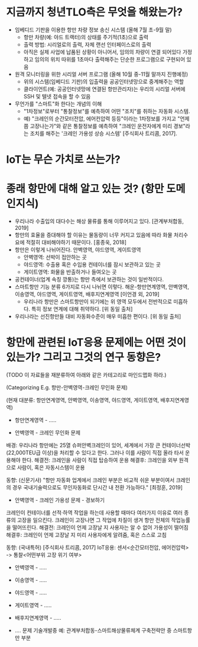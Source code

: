 # 지금까지 청년TLO측은 무엇을 해왔는가?

* 임베디드 기판을 이용한 항만 차량 정보 송신 시스템 (올해 7월 초-9월 말)
  * 항만 차량(예: 야드 트랙터)의 상태를 주기적(1초)으로 출력
  * 출력 방법: 시리얼로의 출력, 자체 랜선 인터페이스로의 출력
  * 아직은 실제 사업에 납품된 상황이 아니어서, 임의의 차량이 연결 되어있다 가정하고 임의의 위치 따위를 1초마다 출력해주는 단순한 프로그램으로 구현되어 있음
* 원격 모니터링을 위한 시리얼 서버 프로그램 (올해 10월 중-11월 말까지 진행예정)
  * 위의 시스템(임베디드 기판)의 입출력을 공공인터넷망으로 중계해주는 역할
  * 클라이언트(예: 공공인터넷망에 연결된 항만관리자)는 우리의 시리얼 서버에 SSH 및 텔넷 접속을 할 수 있음
* 무언가를 "스마트"화 한다는 개념의 이해
  * "1차정보"로부터 "통찰정보"를 예측하여 어떤 "조치"를 취하는 자동화 시스템.
  * 예) "크레인의 순간모터전압, 에어컨압력 등등"이라는 1차정보를 가지고 "언제쯤 고장나는가"와 같은 통찰정보를 예측하여 "크레인 운전자에게 미리 경보"라는 조치를 해주는 '크레인 가용성 상승 시스템' [주식회사 트리콤, 2017].

# IoT는 무슨 가치로 쓰는가?



# 종래 항만에 대해 알고 있는 것? (항만 도메인지식)

* 우리나라 수출입의 대다수는 해상 물류를 통해 이루어지고 있다. [관계부처합동, 2019]
* 항만의 효율을 증대해야 할 이유는 물동량이 너무 커지고 있음에 따라 화물 처리수요에 적절히 대비해야하기 때문이다. [홍종욱, 2018]
* 항만은 이렇게 나뉘어진다. 안벽영역, 야드영역, 게이트영역
  * 안벽영역: 선박이 접안하는 곳
  * 야드영역: 수출용 혹은 수입용 컨테이너를 잠시 보관하고 있는 곳
  * 게이트영역: 화물을 반출하거나 들여오는 곳
* 공컨테이너(업계 속칭 깡통)는 항만 측에서 보관하는 것이 일반적이다.
* 스마트항만 기능 분류 6가지로 다시 나뉘면 이렇다. 해운-항만연계영역, 안벽영역, 이송영역, 야드영역, 게이트영역, 배후지연계영역 [이언경 외, 2019]
  * 우리나라 항만은 스마트항만이 되기에는 위 영역 모두에서 전반적으로 미흡하다. 특히 정보 연계에 대해 취약하다. [위 동일 출처]
* 우리나라는 선진항만들 대비 자동화수준이 매우 미흡한 편이다. [위 동일 출처]


# 항만에 관련된 IoT응용 문제에는 어떤 것이 있는가? 그리고 그것의 연구 동향은?

(TODO 이 자료들을 재분류하여 아래와 같은 카테고리로 마인드맵화 하라.)

(Categorizing E.g. 항만-안벽영역-크레인 무인화 문제)

(현재 대분류: 항만연계영역, 안벽영역, 이송영역, 야드영역, 게이트영역, 배후지연계영역)

* 항만연계영역 - .....

* 안벽영역 - 크레인 무인화 문제

배경: 우리나라 항만에는 25열 슈퍼안벽크레인이 있어, 세계에서 가장 큰 컨테이너선박(22,000TEU급 이상)을 처리할 수 있다고 한다. 그러나 이를 사람이 직접 올라 타서 운용해야 한다.
해결전: 크레인을 사람이 직접 탑승하여 운용
해결후: 크레인을 외부 원격으로 사람이, 혹은 자동시스템이 운용

동향: (신문기사) "항만 자동화 업계에서 크레인 부분은 비교적 쉬운 부분이여서 크레인의 경우 국내기술력으로도 무인자동화로 단시간 내 전환 가능하다." [최정훈, 2019]

* 안벽영역 - 크레인 가용성 문제 - 경보하기

크레인이 컨테이너를 선적·하역 작업을 하는데 사용할 때마다 여러가지 이유로 여러 종류의 고장을 일으킨다. 크레인이 고장나면 그 작업에 차질이 생겨 항만 전체의 작업능률을 떨어뜨린다.
해결전: 크레인이 언제 고장날 지 사용자는 알 수 없어 가용성이 떨어짐
해결후: 크레인이 언제 고장날 지 미리 사용자에게 알려줌, 혹은 스스로 고침

동향: (국내특허) [주식회사 트리콤, 2017]
IoT응용: 센서<순간모터전압, 에어컨압력> -> 통찰<어떤부위 고장 위기 여부>

* 안벽영역 - .....

* 이송영역 - .....

* 야드영역 - .....

* 게이트영역 - .....

* 배후지연계영역 - .....



* .... 문제
기술개발중 예: 관계부처합동-스마트해상물류체계 구축전략안 중 스마트항만 부분